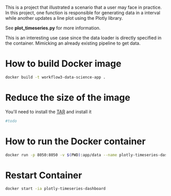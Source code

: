 This is a project that illustrated a scenario that a user may face in practice. In this project, one function is responsible for generating data in a interval while another updates a line plot using the Plotly library.

See **plot_timeseries.py** for more information.  

This is an interesting use case since the data loader is directly specified in the container. Mimicking an already existing pipeline to get data.  

# How to build Docker image

```bash
docker build -t workflow3-data-science-app .
```

# Reduce the size of the image
You'll need to install the [TAR](https://dockersl.im/) and install it  

```bash
#todo
```


# How to run the Docker container

```bash
docker run -p 8050:8050 -v $(PWD):app/data --name plotly-timeseries-dashboard
```


# Restart Container

```bash
docker start -ia plotly-timeseries-dashboard
```
